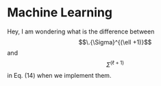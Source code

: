 # Machine Learning
Hey,
I am wondering what is the difference between $$\.{\Sigma}^{(\ell +1)}$$ and $$\Sigma^{(\ell +1)}$$ in Eq. (14) when we implement them. 
